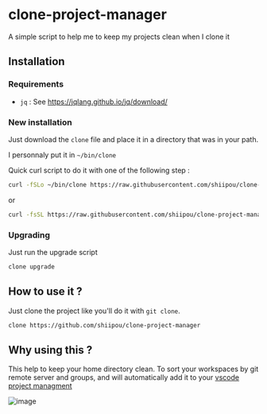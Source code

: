 # clone-project-manager
A simple script to help me to keep my projects clean when I clone it

## Installation

### Requirements

- `jq` : See https://jqlang.github.io/jq/download/
  
### New installation

Just download the `clone` file and place it in a directory that was in your path.

I personnaly put it in `~/bin/clone`

Quick curl script to do it with one of the following step :
```sh
curl -fSLo ~/bin/clone https://raw.githubusercontent.com/shiipou/clone-project-manager/main/clone
```
or
```sh
curl -fsSL https://raw.githubusercontent.com/shiipou/clone-project-manager/main/install.sh | bash -s -- install
```

### Upgrading

Just run the upgrade script

```sh
clone upgrade
```


## How to use it ?

Just clone the project like you'll do it with `git clone`.

```sh
clone https://github.com/shiipou/clone-project-manager
```

## Why using this ?

This help to keep your home directory clean. To sort your workspaces by git remote server and groups, and will automatically add it to your [vscode project managment](https://marketplace.visualstudio.com/items?itemName=alefragnani.project-manager)

![image](https://github.com/shiipou/clone-project-manager/assets/38187238/331cca5a-9a36-4a17-bb61-133f06db9e5d)
